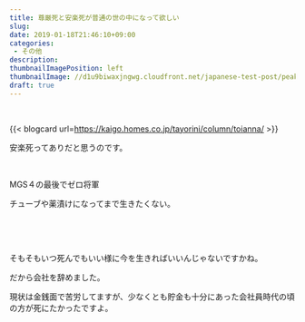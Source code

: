 ```yaml
---
title: 尊厳死と安楽死が普通の世の中になって欲しい
slug: 
date: 2019-01-18T21:46:10+09:00
categories: 
 - その他
description: 
thumbnailImagePosition: left
thumbnailImage: //d1u9biwaxjngwg.cloudfront.net/japanese-test-post/peak-140.jpg
draft: true
---
```


<!--more-->

&nbsp;

{{< blogcard url=https://kaigo.homes.co.jp/tayorini/column/toianna/ >}}
&nbsp;

安楽死ってありだと思うのです。

&nbsp;

MGS４の最後でゼロ将軍

チューブや薬漬けになってまで生きたくない。

&nbsp;

&nbsp;

そもそもいつ死んでもいい様に今を生きればいいんじゃないですかね。

だから会社を辞めました。

現状は金銭面で苦労してますが、少なくとも貯金も十分にあった会社員時代の頃の方が死にたかったですよ。

&nbsp;
